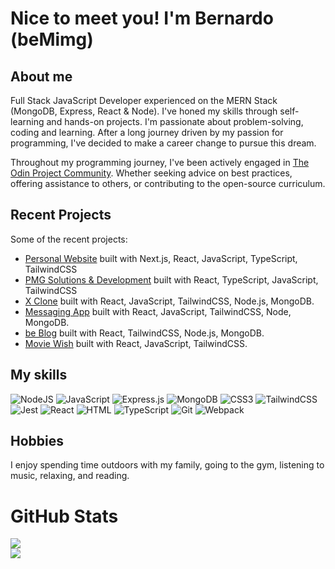 # Nice to meet you! I'm Bernardo (beMimg)

## About me
Full Stack JavaScript Developer experienced on the MERN Stack (MongoDB, Express, React & Node).
I've honed my skills through self-learning and hands-on projects. I'm passionate about problem-solving, coding and learning. After a long journey driven by my passion for programming, I've decided to make a career change to pursue this dream.

Throughout my programming journey, I've been actively engaged in [The Odin Project Community](https://github.com/TheOdinProject). Whether seeking advice on best practices, offering assistance to others, or contributing to the open-source curriculum.

## Recent Projects

Some of the recent projects:

- [Personal Website](https://bemimg.com) built with Next.js, React, JavaScript, TypeScript, TailwindCSS
- [PMG Solutions & Development](https://pmg-solutions.es) built with React, TypeScript, JavaScript, TailwindCSS
- [X Clone](https://github.com/beMimg/frontend_x_clone) built with React, JavaScript, TailwindCSS, Node.js, MongoDB.
- [Messaging App](https://github.com/beMimg/frontend_messaging_app) built with React, JavaScript, TailwindCSS, Node, MongoDB.
- [be Blog](https://github.com/beMimg/frontend_beBlog) built with React, TailwindCSS, Node.js, MongoDB.
- [Movie Wish](https://github.com/beMimg/movies-app) built with React, JavaScript, TailwindCSS.

## My skills
![NodeJS](https://img.shields.io/badge/Node%20js-339933?style=for-the-badge&logo=nodedotjs&logoColor=white) ![JavaScript](https://img.shields.io/badge/javascript-%23323330.svg?style=for-the-badge&logo=javascript&logoColor=%23F7DF1E) ![Express.js](https://img.shields.io/badge/Express%20js-000000?style=for-the-badge&logo=express&logoColor=white) ![MongoDB](https://img.shields.io/badge/MongoDB-%234ea94b.svg?style=for-the-badge&logo=mongodb&logoColor=white) ![CSS3](https://img.shields.io/badge/css3-%231572B6.svg?style=for-the-badge&logo=css3&logoColor=white) ![TailwindCSS](https://img.shields.io/badge/tailwindcss-%2338B2AC.svg?style=for-the-badge&logo=tailwind-css&logoColor=white) ![Jest](https://img.shields.io/badge/-jest-%23C21325?style=for-the-badge&logo=jest&logoColor=white) ![React](https://img.shields.io/badge/React-20232A?style=for-the-badge&logo=react&logoColor=61DAFB) ![HTML](https://img.shields.io/badge/HTML5-E34F26?style=for-the-badge&logo=html5&logoColor=white) ![TypeScript](https://img.shields.io/badge/TypeScript-007ACC?style=for-the-badge&logo=typescript&logoColor=white) ![Git](https://img.shields.io/badge/GIT-E44C30?style=for-the-badge&logo=git&logoColor=white) ![Webpack](https://img.shields.io/badge/Webpack-8DD6F9?style=for-the-badge&logo=Webpack&logoColor=white)

## Hobbies
I enjoy spending time outdoors with my family, going to the gym, listening to music, relaxing, and reading.

# GitHub Stats
![](https://github-readme-streak-stats.herokuapp.com/?user=beMimg&theme=dark&hide_border=false)<br/>
![](https://github-readme-stats.vercel.app/api/top-langs/?username=beMimg&theme=dark&hide_border=false&include_all_commits=false&count_private=false&layout=compact)
